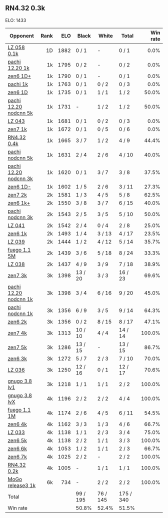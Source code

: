 ## RN4.32 0.3k ##

ELO: 1433

Opponent | Rank | ELO | Black | White | Total | Win rate
---------|-----:|----:|-------|-------|-------|-------:
[LZ 058 0.1k](LZ%20058%200.1k.md) | 1D | 1882 | 0 / 1 | - | 0 / 1 | 0.0%
[pachi 12.20 1k](pachi%2012.20%201k.md) | 1k | 1795 | 0 / 2 | - | 0 / 2 | 0.0%
[zen6 1D+](zen6%201D+.md) | 1k | 1790 | 0 / 1 | - | 0 / 1 | 0.0%
[pachi 1k](pachi%201k.md) | 1k | 1763 | 0 / 1 | 0 / 2 | 0 / 3 | 0.0%
[zen6 1D](zen6%201D.md) | 1k | 1735 | 0 / 1 | 1 / 1 | 1 / 2 | 50.0%
[pachi 12.20 nodcnn 5k](pachi%2012.20%20nodcnn%205k.md) | 1k | 1731 | - | 1 / 2 | 1 / 2 | 50.0%
[LZ 043](LZ%20043.md) | 1k | 1681 | 0 / 1 | 0 / 2 | 0 / 3 | 0.0%
[zen7 1k](zen7%201k.md) | 1k | 1672 | 0 / 1 | 0 / 5 | 0 / 6 | 0.0%
[RN4.32 0.4k](RN4.32%200.4k.md) | 1k | 1665 | 3 / 7 | 1 / 2 | 4 / 9 | 44.4%
[pachi nodcnn 5k](pachi%20nodcnn%205k.md) | 1k | 1631 | 2 / 4 | 2 / 6 | 4 / 10 | 40.0%
[pachi 12.20 nodcnn 3k](pachi%2012.20%20nodcnn%203k.md) | 1k | 1620 | 0 / 1 | 3 / 7 | 3 / 8 | 37.5%
[zen6 1D-](zen6%201D-.md) | 1k | 1602 | 1 / 5 | 2 / 6 | 3 / 11 | 27.3%
[zen7 2k](zen7%202k.md) | 2k | 1581 | 1 / 3 | 4 / 5 | 5 / 8 | 62.5%
[zen6 1k+](zen6%201k+.md) | 2k | 1550 | 3 / 8 | 3 / 7 | 6 / 15 | 40.0%
[pachi nodcnn 3k](pachi%20nodcnn%203k.md) | 2k | 1543 | 2 / 5 | 3 / 5 | 5 / 10 | 50.0%
[LZ 041](LZ%20041.md) | 2k | 1542 | 2 / 4 | 0 / 4 | 2 / 8 | 25.0%
[zen6 1k](zen6%201k.md) | 2k | 1493 | 1 / 4 | 3 / 13 | 4 / 17 | 23.5%
[LZ 039](LZ%20039.md) | 2k | 1444 | 1 / 2 | 4 / 12 | 5 / 14 | 35.7%
[fuego 1.1 5M](fuego%201.1%205M.md) | 2k | 1439 | 3 / 6 | 5 / 18 | 8 / 24 | 33.3%
[LZ 038](LZ%20038.md) | 2k | 1437 | 4 / 9 | 3 / 9 | 7 / 18 | 38.9%
[zen7 3k](zen7%203k.md) | 3k | 1398 | 13 / 20 | 3 / 3 | 16 / 23 | 69.6%
[pachi 12.20 nodcnn 1k](pachi%2012.20%20nodcnn%201k.md) | 3k | 1398 | 3 / 4 | 6 / 16 | 9 / 20 | 45.0%
[pachi nodcnn 1k](pachi%20nodcnn%201k.md) | 3k | 1356 | 6 / 9 | 3 / 5 | 9 / 14 | 64.3%
[zen6 2k](zen6%202k.md) | 3k | 1356 | 0 / 2 | 8 / 15 | 8 / 17 | 47.1%
[zen7 4k](zen7%204k.md) | 3k | 1313 | 10 / 10 | 4 / 4 | 14 / 14 | 100.0%
[zen7 5k](zen7%205k.md) | 3k | 1286 | 13 / 15 | - | 13 / 15 | 86.7%
[zen6 3k](zen6%203k.md) | 3k | 1272 | 5 / 7 | 2 / 3 | 7 / 10 | 70.0%
[LZ 036](LZ%20036.md) | 3k | 1250 | 12 / 16 | 0 / 1 | 12 / 17 | 70.6%
[gnugo 3.8 lv1](gnugo%203.8%20lv1.md) | 3k | 1218 | 1 / 1 | 1 / 1 | 2 / 2 | 100.0%
[gnugo 3.8 lvX](gnugo%203.8%20lvX.md) | 4k | 1196 | 2 / 2 | 2 / 2 | 4 / 4 | 100.0%
[fuego 1.1 1M](fuego%201.1%201M.md) | 4k | 1174 | 2 / 6 | 4 / 5 | 6 / 11 | 54.5%
[zen6 4k](zen6%204k.md) | 4k | 1162 | 3 / 3 | 1 / 3 | 4 / 6 | 66.7%
[LZ 033](LZ%20033.md) | 4k | 1138 | 1 / 1 | 2 / 3 | 3 / 4 | 75.0%
[zen6 5k](zen6%205k.md) | 4k | 1138 | 2 / 2 | 1 / 1 | 3 / 3 | 100.0%
[zen6 6k](zen6%206k.md) | 4k | 1053 | 1 / 2 | 1 / 1 | 2 / 3 | 66.7%
[zen6 7k](zen6%207k.md) | 4k | 1025 | 2 / 2 | - | 2 / 2 | 100.0%
[RN4.32 0.2k](RN4.32%200.2k.md) | 4k | 1005 | - | 1 / 1 | 1 / 1 | 100.0%
[MoGo release3 1k](MoGo%20release3%201k.md) | 6k | 734 | - | 2 / 2 | 2 / 2 | 100.0%
Total | | | 99 / 195 | 76 / 145 | 175 / 340 | 
Win rate| | | 50.8% | 52.4% | 51.5% | 
